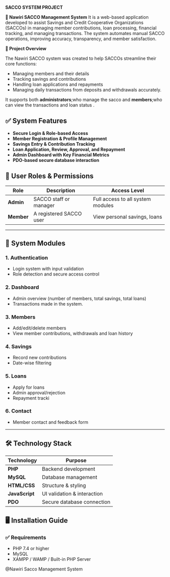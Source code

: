 **SACCO SYSTEM PROJECT**
                  
 **🏦 Nawiri SACCO Management System**
 It is a web-based application developed to assist Savings and Credit Cooperative Organizations (SACCOs) in managing member contributions, loan processing, financial tracking, and managing transactions. The system automates manual SACCO operations, improving accuracy, transparency, and member satisfaction.


**📌 Project Overview**

The Nawiri SACCO system was created to help SACCOs streamline their core functions:
- Managing members and their details
- Tracking savings and contributions
- Handling loan applications and repayments
- Managing daily transactions from deposits and withdrawals accurately.

It supports both **administrators**;who manage the sacco  and **members**;who can view the transactions and loan status .

## ✅ System Features

- **Secure Login & Role-based Access**
- **Member Registration & Profile Management**
- **Savings Entry & Contribution Tracking**
- **Loan Application, Review, Approval, and Repayment**
- **Admin Dashboard with Key Financial Metrics**
- **PDO-based secure database interaction**
  

## 👤 User Roles & Permissions

| Role         | Description                                | Access Level                     |
|--------------|--------------------------------------------|----------------------------------|
| **Admin**    | SACCO staff or manager                     | Full access to all system modules |
| **Member**   | A registered SACCO user                    | View personal savings, loans     |

---

## 🧩 System Modules

### 1. **Authentication**
- Login system with input validation
- Role detection and secure access control

### 2. **Dashboard**
- Admin overview (number of members, total savings, total loans)
- Transactions made in the system.

### 3. **Members**
- Add/edit/delete members
- View member contributions, withdrawals and loan history

### 4. **Savings**
- Record new contributions
- Date-wise filtering

### 5. **Loans**
- Apply for loans
- Admin approval/rejection
- Repayment tracki

### 6. **Contact**
- Member contact and feedback form

---

## 🛠️ Technology Stack

| Technology     | Purpose                     |
|----------------|-----------------------------|
| **PHP**        | Backend development         |
| **MySQL**      | Database management         |
| **HTML/CSS**   | Structure & styling         |
| **JavaScript** | UI validation & interaction |
| **PDO**        | Secure database connection  |



## 🖥️ Installation Guide

### ✅ Requirements
- PHP 7.4 or higher
- MySQL
- XAMPP / WAMP / Built-in PHP Server

  
@Nawiri Sacco Management System
